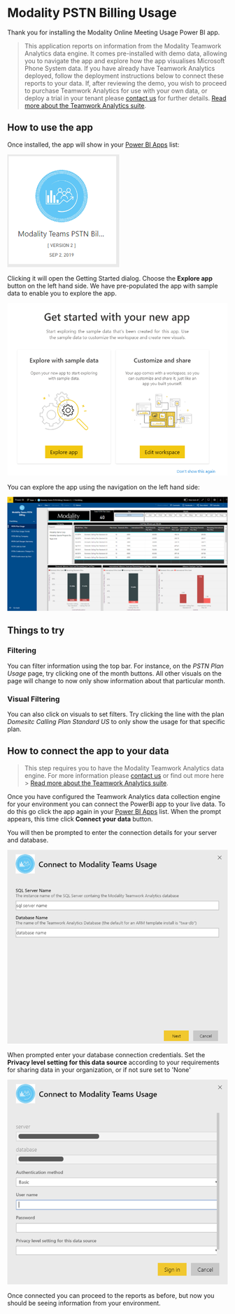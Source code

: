 # Modality PSTN Billing Usage

Thank you for installing the Modality Online Meeting Usage Power BI app. 

> This application reports on information from the Modality Teamwork Analytics data engine. 
It comes pre-installed with demo data, allowing you to navigate the app and explore how the 
app visualises Microsoft Phone System data.
If you have already have Teamwork Analytics deployed, follow the deployment instructions below to connect these reports to your data. If, after reviewing the demo, you wish to proceed to purchase Teamwork Analytics for use with your own data, or deploy a trial in your tenant please [contact us](https://modalitysoftware.com/contact) for further details. [Read more about the Teamwork Analytics suite](https://modalitysoftware.com/teamwork-analytics).

## How to use the app

Once installed, the app will show in your [Power BI Apps](https://app.powerbi.com/groups/me/apps) list:

![Modality Online Meeting Usage Icon](images/pstnbilling/icon.png "Modality Online Meeting Usage Icon")

Clicking it will open the Getting Started dialog. Choose the **Explore app** button on the left hand side. We have pre-populated the app with sample data to enable you to explore the app.

![alt text](images/pstnbilling/getstarted.png "Get Started Dialog")

You can explore the app using the navigation on the left hand side:

![PSTN Plan Usage](images/pstnbilling/PSTNPlanUsage.png "PSTN Plan Usage")

## Things to try

### Filtering

You can filter information using the top bar. For instance, on the *PSTN Plan Usage* page, try clicking one of the month buttons. All other visuals on the page will change to now only show information about that particular month.

### Visual Filtering

You can also click on visuals to set filters. Try clicking the line with the plan *Domesitc Calling Plan Standard US* to only show the usage for that specific plan.


## How to connect the app to your data

> This step requires you to have the Modality Teamwork Analytics data engine.  For more information please [contact us](https://modalitysoftware.com/contact) or find out more here > [Read more about the Teamwork Analytics suite](https://modalitysoftware.com/teamwork-analytics).

Once you have configured the Teamwork Analytics data collection engine for your environment you can connect the PowerBi app to your live data.  To do this go click the app again in your [Power BI Apps](https://app.powerbi.com/groups/me/apps) list.  When the prompt appears, this time click **Connect your data** button.

You will then be prompted to enter the connection details for your server and database.
  
![alt text](images/usage/connecttodata.png "Connect to Data")

When prompted enter your database connection credentials.  Set the **Privacy level setting for this data source** according to your requirements for sharing data in your organization, or if not sure set to 'None'

![alt text](images/usage/credentials.png "Credentials")

Once connected you can proceed to the reports as before, but now you should be seeing information from your environment.
